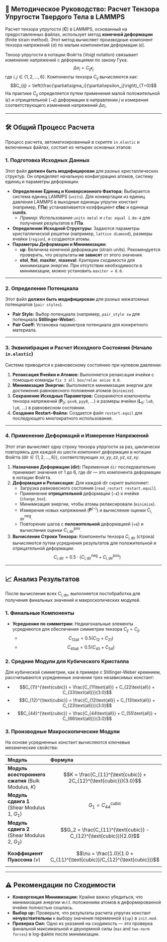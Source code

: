 ## 📄 Методическое Руководство: Расчет Тензора Упругости Твердого Тела в LAMMPS

Расчет тензора упругости ($\mathbf{C}$) в LAMMPS, основанный на предоставленных файлах, использует метод **конечной деформации** (finite strain method). Этот метод вычисляет производные компонент тензора напряжений ($\sigma$) по малым компонентам деформации ($\epsilon$).

Тензор упругости в нотации Фойгта (Voigt notation) связывает изменение напряжений с деформациями по закону Гука:
$$\Delta\sigma_{i} = C_{ij}\epsilon_{j}$$
где $i, j \in \{1, 2, \dots, 6\}$. Компоненты тензора $C_{ij}$ вычисляются как:
$$C_{ij} = \left(\frac{\partial\sigma_i}{\partial\epsilon_j}\right)_{T=0}$$
На практике $C_{ij}$ определяется путем применения малой положительной ($\epsilon$) и отрицательной ($-\epsilon$) деформации в направлении $j$ и измерения соответствующего изменения напряжений $\Delta\sigma_i$.

***

## 🛠️ Общий Процесс Расчета

Процесс расчета, автоматизированный в скрипте `in.elastic` и включенных файлах, состоит из четырех основных этапов:

### 1. Подготовка Исходных Данных

Этот файл **должен быть модифицирован** для разных кристаллических структур. Он определяет начальную конфигурацию атомов, систему единиц и параметры деформации.

* **Определение Единиц и Конверсионного Фактора:** Выбирается система единиц LAMMPS (`units`). Для конвертации из единиц давления LAMMPS в выходные единицы упругих констант (например, **ГПа**) устанавливается коэффициент **cfac** и единица **cunits**.
    * *Пример:* Использование `units metal` и `cfac equal 1.0e-4` для получения результатов в **ГПа**.
* **Определение Исходной Структуры:** Задаются параметры кристаллической решетки (например, `lattice diamond`), размеры ячейки (`region`), и создаются атомы.
* **Параметры Деформации и Минимизации:**
    * **up**: Величина конечной деформации (strain units). Рекомендуется проверить, что результаты **не зависят** от этого значения.
    * **etol**, **ftol**, **maxiter**, **maxeval**: Критерии сходимости для минимизации энергии. При отсутствии необходимости в минимизации, можно установить `maxiter = 0.0`.

***

### 2. Определение Потенциала

Этот файл **должен быть модифицирован** для разных межатомных потенциалов (`pair styles`).

* **Pair Style:** Выбор потенциала (например, `pair_style sw` для потенциала **Stillinger-Weber**).
* **Pair Coeff:** Установка параметров потенциала для конкретного материала.

***

### 3. Эквилибрация и Расчет Исходного Состояния (Начало `in.elastic`)

Система приводится к равновесному состоянию при нулевом давлении:

1.  **Релаксация Ячейки и Атомов:** Выполняется релаксация ячейки с помощью команды `fix 3 all box/relax aniso 0.0`.
2.  **Минимизация Энергии:** Выполняется минимизация энергии для достижения равновесного положения атомов (`minimize`).
3.  **Сохранение Исходных Параметров:** Сохраняются компоненты тензора напряжений ($\mathbf{P}_0$: `pxx0`, `pyy0`, ...) и размеры ячейки ($\mathbf{L}_0$: `lx0`, `ly0`, ...) в равновесном состоянии.
4.  **Создание Restart-Файла:** Создается файл `restart.equil` для последующего многократного использования.

***

### 4. Применение Деформаций и Измерение Напряжений

Этот этап вычисляет одну строку тензора упругости за раз, циклически повторяясь для каждой из шести компонент деформации в нотации Фойгта ($\text{dir} \in \{1, 2, \dots, 6\}$), соответствующих $xx, yy, zz, yz, xz, xy$.

1.  **Назначение Деформации ($\text{dir}$):** Переменная `dir` последовательно принимает значения от 1 до 6, где $\text{dir}$ — это компонента деформации в нотации Фойгта.
2.  **Деформация и Релаксация:** Для каждой $\text{dir}$ скрипт выполняет:
    * Загрузка равновесного состояния (`read_restart restart.equil`).
    * Применение **отрицательной** деформации ($-\epsilon$) к ячейке (`change_box`).
    * Минимизация энергии, чтобы атомы релаксировали (`minimize`).
    * Измерение новых напряжений ($\mathbf{P}^{(-)}$) и вычисление оценки $C_{i,\text{dir}}^{\text{neg}}$.
    * Повторение шагов с **положительной** деформацией ($+\epsilon$) и вычисление оценки $C_{i,\text{dir}}^{\text{pos}}$.
3.  **Вычисление Строки Тензора:** Компоненты тензора $C_{i, \text{dir}}$ (строка) вычисляются путем усреднения результатов для положительной и отрицательной деформации:
    $$C_{i, \text{dir}} = 0.5 \cdot (C_{i,\text{dir}}^{\text{neg}} + C_{i,\text{dir}}^{\text{pos}})$$

***

## 📈 Анализ Результатов

После вычисления всех $C_{i, \text{dir}}$, выполняется постобработка для получения финальных значений и макроскопических модулей.

### 1. Финальные Компоненты

* **Усреднение по симметрии:** Недиагональные элементы усредняются для обеспечения симметрии тензора $C_{ij} = C_{ji}$.
    * $$C_{12\text{all}} = 0.5(C_{12} + C_{21})$$
    * $$C_{45\text{all}} = 0.5(C_{45} + C_{54})$$

### 2. Средние Модули для Кубического Кристалла

Для кубической симметрии, как в примере с Stillinger-Weber кремнием, рассчитываются усредненные значения трех независимых констант:

* $$C_{11}^{\text{cubic}} = \frac{C_{11\text{all}} + C_{22\text{all}} + C_{33\text{all}}}{3.0}$$
* $$C_{12}^{\text{cubic}} = \frac{C_{12\text{all}} + C_{13\text{all}} + C_{23\text{all}}}{3.0}$$
* $$C_{44}^{\text{cubic}} = \frac{C_{44\text{all}} + C_{55\text{all}} + C_{66\text{all}}}{3.0}$$

### 3. Производные Макроскопические Модули

На основе усредненных констант вычисляются ключевые механические свойства:

| Модуль | Формула |
| :--- | :--- |
| **Модуль всестороннего сжатия** (Bulk Modulus, $K$) | $$K = \frac{C_{11}^{\text{cubic}} + 2C_{12}^{\text{cubic}}}{3.0}$$ |
| **Модуль сдвига 1** (Shear Modulus 1, $G_1$) | $$G_1 = C_{44}^{\text{cubic}}$$ |
| **Модуль сдвига 2** (Shear Modulus 2, $G_2$) | $$G_2 = \frac{C_{11}^{\text{cubic}} - C_{12}^{\text{cubic}}}{2.0}$$ |
| **Коэффициент Пуассона** ($\nu$) | $$\nu = \frac{1.0}{1.0 + C_{11}^{\text{cubic}}/C_{12}^{\text{cubic}}}$$ |

***

## ⚠️ Рекомендации по Сходимости

* **Конвергенция Минимизации:** Крайне важно убедиться, что минимизация энергии w.r.t. положениям атомов в деформированной ячейке полностью сошлась.
* **Выбор $\text{up}$:** Проверьте, что результаты расчета упругих констант **нечувствительны** к выбору значения переменной `${up}` в `init.mod`.
* **Проверка Сил:** Одно из указаний на сходимость — это проверка финальной максимальной и двунормной силы (`max` and `two-norm forces`) в log-файле после минимизации.
